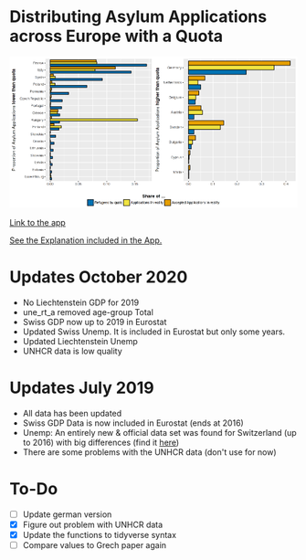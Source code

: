 # Distributing Asylum Applications across Europe with a Quota
![Example Plot](refugees_pic.png "Example Plot")

[Link to the app](https://georgeblck.shinyapps.io/shiny/)

[See the Explanation included in the App.](https://github.com/georgeblck/refugee-distribution/blob/master/shiny/markdown.md)

# Updates October 2020

* No Liechtenstein GDP for 2019
* une_rt_a removed age-group Total
* Swiss GDP now up to 2019 in Eurostat
* Updated Swiss Unemp. It is included in Eurostat but only some years.
* Updated Liechtenstein Unemp
* UNHCR data is low quality

# Updates July 2019

* All data has been updated
* Swiss GDP Data is now included in Eurostat (ends at 2016)
* Unemp: An entirely new & official data set was found for Switzerland (up to 2016) with big differences (find it [here](https://www.bfs.admin.ch/bfs/de/home/statistiken/kataloge-datenbanken/tabellen.assetdetail.3783413.html))
* There are some problems with the UNHCR data (don't use for now)

# To-Do

* [ ] Update german version
* [X] Figure out problem with UNHCR data
* [X] Update the functions to tidyverse syntax
* [ ] Compare values to Grech paper again
